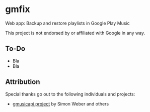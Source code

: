 # gmfix
Web app: Backup and restore playlists in Google Play Music

This project is not endorsed by or affiliated with Google in any way.

## To-Do
* Bla
* Bla

## Attribution
Special thanks go out to the following individuals and projects:
- [gmusicapi project](https://github.com/simon-weber/Unofficial-Google-Music-API/blob/develop/gmusicapi/protocol/mobileclient.py)  by Simon Weber and others
